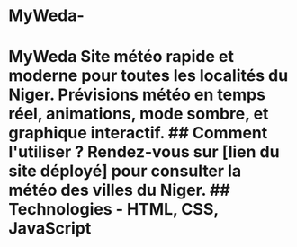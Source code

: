 # MyWeda-
# MyWeda  Site météo rapide et moderne pour toutes les localités du Niger.   Prévisions météo en temps réel, animations, mode sombre, et graphique interactif.  ## Comment l'utiliser ? Rendez-vous sur [lien du site déployé] pour consulter la météo des villes du Niger.  ## Technologies - HTML, CSS, JavaScript 

